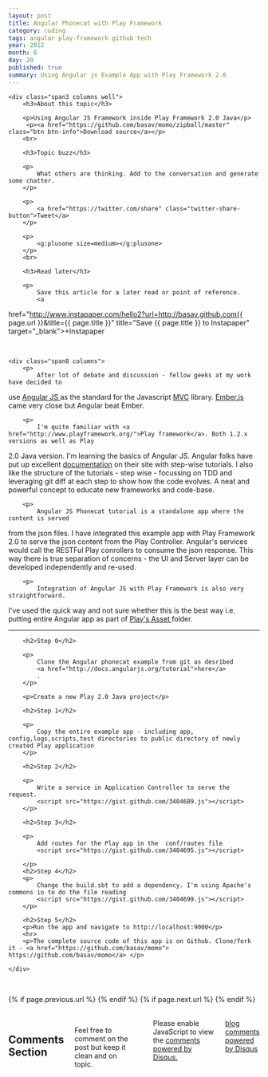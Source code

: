 ```yaml
--- 
layout: post
title: Angular Phonecat with Play Framework
category: coding
tags: angular play-framework github tech 
year: 2012
month: 8
day: 20
published: true
summary: Using Angular js Example App with Play Framework 2.0
---
```

<div class="row">

    <div class="span3 columns well">
        <h3>About this topic</h3>

        <p>Using Angular JS Framework inside Play Framework 2.0 Java</p>
         <p><a href="https://github.com/basav/momo/zipball/master" class="btn btn-info">Download source</a></p>
        <br>

        <h3>Topic buzz</h3>

        <p>
            What others are thinking. Add to the conversation and generate some chatter.
        </p>

        <p>
            <a href="https://twitter.com/share" class="twitter-share-button">Tweet</a>
        </p>

        <p>
            <g:plusone size=medium></g:plusone>
        </p>
        <br>

        <h3>Read later</h3>

        <p>
            Save this article for a later read or point of reference.
            <a
href="http://www.instapaper.com/hello2?url=http://basav.github.com{{ page.url }}&amp;title={{ page.title }}"
title="Save {{ page.title }} to Instapaper" target="_blank">+Instapaper</a>
        </p>
        <br></div>

    <div class="span8 columns">
        <p>
            After lot of debate and discussion - fellow geeks at my work have decided to
use <a href="http://angularjs.org/"> Angular JS </a> as the standard for the Javascript <a href="http://en.wikipedia.org/wiki/Model-view-controller">MVC</a> library. <a href="http://emberjs.com/">Ember.js</a> came
very close but Angular beat Ember.
        </p>

        <p>
            I'm quite familiar with <a href="http://www.playframework.org/">Play framework</a>. Both 1.2.x versions as well as Play
2.0 Java version. I'm learning the basics of Angular JS. Angular folks have put
up excellent <a href="http://docs.angularjs.org/tutorial">documentation</a> on their site with step-wise tutorials. I also like
the structure of the tutorials - step wise - focussing on TDD and
leveraging git diff at each step to show how the code evolves. A neat and powerful
concept to educate new frameworks and code-base.
        </p>

        <p>
            Angular JS Phonecat tutorial is a standalone app where the content is served
from the json files. I have integrated this example app with Play Framework 2.0
to serve the json content from the Play Controller. Angular's services would
call the RESTFul Play conrollers to consume the json response. This way there
is true separation of concerns - the UI and Server layer can be developed
independently and re-used.
        </p>

        <p>
            Integration of Angular JS with Play Framework is also very straightforward.
I've used the quick way and not sure whether this is the best way i.e. putting entire Angular app as part of <a href="http://www.playframework.org/documentation/2.0.2/Assets"> Play's Asset </a> folder.  
        </p>
        <hr>

        <h2>Step 0</h2>

        <p>
            Clone the Angular phonecat example from git as desribed
            <a href="http://docs.angularjs.org/tutorial">here</a>
            .
        </p>

        <p>Create a new Play 2.0 Java project</p>

        <h2>Step 1</h2>

        <p>
            Copy the entire example app - including app, config,logs,scripts,test directories to public directory of newly created Play application
        </p>

        <h2>Step 2</h2>

        <p>
            Write a service in Application Controller to serve the request.
            <script src="https://gist.github.com/3404689.js"></script>
        </p>

        <h2>Step 3</h2>

        <p>
            Add routes for the Play app in the  conf/routes file
            <script src="https://gist.github.com/3404695.js"></script>
             
        </p>
        <h2>Step 4</h2>
        <p>
            Change the build.sbt to add a dependency. I'm using Apache's commons io to do the file reading
            <script src="https://gist.github.com/3404699.js"></script>
        </p>

        <h2>Step 5</h2>
        <p>Run the app and navigate to http://localhost:9000</p>
        <hr>
        <p>The complete source code of this app is on Github. Clone/fork it - <a href="https://github.com/basav/momo"> https://github.com/basav/momo</a> </p>

    </div>
</div>

<div class="row">
    <div class="span3 columns">&nbsp;</div>
    <div class="span9 column">
            <p class="pull-right">{% if page.previous.url %} <a href="{{page.previous.url}}" title="Previous Post: {{page.previous.title}}"><i class="icon-chevron-left"></i></a>   {% endif %}   {% if page.next.url %}    <a href="{{page.next.url}}" title="Next Post: {{page.next.title}}"><i class="icon-chevron-right"></i></a>   {% endif %} </p>  
    </div>
</div>

<div class="row">
    <div class="span3 columns">&nbsp;</div>
    <div class="span9 columns">    
        <h2>Comments Section</h2>
        <p>Feel free to comment on the post but keep it clean and on topic.</p> 
        <div id="disqus_thread"></div>
        <!-- Put this just before the closing body tag of your web page -->
        <script type="text/javascript">
                /* * * CONFIGURATION VARIABLES: EDIT BEFORE PASTING INTO YOUR WEBPAGE * * */
                var disqus_shortname = 'basav'; // required: replace example with your forum shortname
                var disqus_identifier = '{{ page.url }}';
                var disqus_url = 'http://basav.github.com{{ page.url }}';
                console.log(disqus_url);
                /* * * DON'T EDIT BELOW THIS LINE * * */
                (function() {
                var dsq = document.createElement('script'); dsq.type = 'text/javascript'; dsq.async = true;
                dsq.src = 'http://' + disqus_shortname + '.disqus.com/embed.js';
                (document.getElementsByTagName('head')[0] || document.getElementsByTagName('body')[0]).appendChild(dsq);
            })();
            </script>
        <noscript>Please enable JavaScript to view the <a href="http://disqus.com/?ref_noscript">comments powered by Disqus.</a></noscript>
        <a href="http://disqus.com" class="dsq-brlink">blog comments powered by <span class="logo-disqus">Disqus</span></a>
    </div>
</div>

<!-- Twitter -->
<script>!function(d,s,id){var js,fjs=d.getElementsByTagName(s)[0];if(!d.getElementById(id)){js=d.createElement(s);js.id=id;js.src="//platform.twitter.com/widgets.js";fjs.parentNode.insertBefore(js,fjs);}}(document,"script","twitter-wjs");</script>

<!-- Google + -->
<script type="text/javascript">
  (function() {
    var po = document.createElement('script'); po.type = 'text/javascript'; po.async = true;
    po.src = 'https://apis.google.com/js/plusone.js';
    var s = document.getElementsByTagName('script')[0]; s.parentNode.insertBefore(po, s);
  })();
</script>